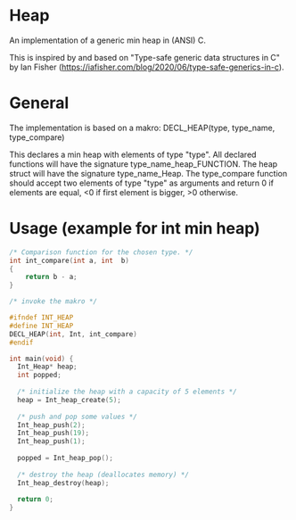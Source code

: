 # Heap
An implementation of a generic min heap in (ANSI) C.

This is inspired by and based on "Type-safe generic data structures in C" by Ian Fisher (https://iafisher.com/blog/2020/06/type-safe-generics-in-c).

# General
The implementation is based on a makro:
DECL_HEAP(type, type_name, type_compare)

This declares a min heap with elements of type "type".
All declared functions will have the signature type_name_heap_FUNCTION.
The heap struct will have the signature type_name_Heap.
The type_compare function should accept two elements of type "type" as arguments and
return 0 if elements are equal, <0 if first element is bigger, >0 otherwise.

# Usage (example for int min heap)
```c
/* Comparison function for the chosen type. */
int int_compare(int a, int  b)
{
    return b - a;
}

/* invoke the makro */

#ifndef INT_HEAP
#define INT_HEAP
DECL_HEAP(int, Int, int_compare)
#endif

int main(void) {
  Int_Heap* heap;
  int popped;
  
  /* initialize the heap with a capacity of 5 elements */
  heap = Int_heap_create(5);
  
  /* push and pop some values */
  Int_heap_push(2);
  Int_heap_push(19);
  Int_heap_push(1);
  
  popped = Int_heap_pop();
  
  /* destroy the heap (deallocates memory) */
  Int_heap_destroy(heap);
  
  return 0;
}

```
